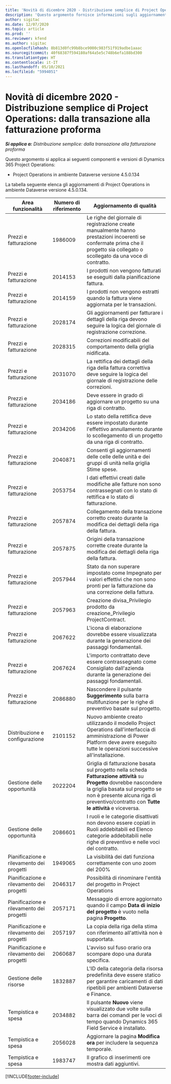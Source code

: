 ```yaml
---
title: 'Novità di dicembre 2020 - Distribuzione semplice di Project Operations: dalla transazione alla fatturazione proforma'
description: 'Questo argomento fornisce informazioni sugli aggiornamenti di qualità disponibili nella versione di dicembre 2020 di Distribuzione semplice di Project Operations: dalla transazione alla fatturazione proforma.'
author: sigitac
ms.date: 12/07/2020
ms.topic: article
ms.prod: ''
ms.reviewer: kfend
ms.author: sigitac
ms.openlocfilehash: 8b813d0fc99b8bce9000c983f51f919adbe1aaac
ms.sourcegitcommit: 40f68387f594180af64a5e5c748b6efa188bd300
ms.translationtype: HT
ms.contentlocale: it-IT
ms.lasthandoff: 05/10/2021
ms.locfileid: "5994051"
---
```

# <a name="whats-new-december-2020---project-operations-lite-deployment---deal-to-proforma-invoicing"></a>Novità di dicembre 2020 - Distribuzione semplice di Project Operations: dalla transazione alla fatturazione proforma

_**Si applica a:** Distribuzione semplice: dalla transazione alla fatturazione proforma_

Questo argomento si applica ai seguenti componenti e versioni di Dynamics 365 Project Operations:

  - Project Operations in ambiente Dataverse versione 4.5.0.134 

La tabella seguente elenca gli aggiornamenti di Project Operations in ambiente Dataverse versione 4.5.0.134.

| **Area funzionalità** | **Numero di riferimento** | **Aggiornamento di qualità** |
| --- | --- | --- |
| Prezzi e fatturazione | 1986009 | Le righe del giornale di registrazione create manualmente hanno prestazioni incoerenti se confermate prima che il progetto sia collegato o scollegato da una voce di contratto. |
| Prezzi e fatturazione | 2014153 | I prodotti non vengono fatturati se eseguiti dalla pianificazione fattura. |
| Prezzi e fatturazione | 2014159 | I prodotti non vengono estratti quando la fattura viene aggiornata per le transazioni. |
| Prezzi e fatturazione | 2028174 | Gli aggiornamenti per fatturare i dettagli della riga devono seguire la logica del giornale di registrazione correzione. |
| Prezzi e fatturazione | 2028315 | Correzioni modificabili del comportamento della griglia nidificata. |
| Prezzi e fatturazione | 2031070 | La rettifica dei dettagli della riga della fattura correttiva deve seguire la logica del giornale di registrazione delle correzioni. |
| Prezzi e fatturazione | 2034186 | Deve essere in grado di aggiornare un progetto su una riga di contratto. |
| Prezzi e fatturazione | 2034206 | Lo stato della rettifica deve essere impostato durante l'effettivo annullamento durante lo scollegamento di un progetto da una riga di contratto. |
| Prezzi e fatturazione | 2040871 | Consenti gli aggiornamenti delle celle delle unità e dei gruppi di unità nella griglia Stime spese. |
| Prezzi e fatturazione | 2053754 | I dati effettivi creati dalle modifiche alle fatture non sono contrassegnati con lo stato di rettifica e lo stato di fatturazione. |
| Prezzi e fatturazione | 2057874 | Collegamento della transazione corretto creato durante la modifica dei dettagli della riga della fattura. |
| Prezzi e fatturazione | 2057875 | Origini della transazione corrette create durante la modifica dei dettagli della riga della fattura. |
| Prezzi e fatturazione | 2057944 | Stato da non superare impostato come Impegnato per i valori effettivi che non sono pronti per la fatturazione da una correzione della fattura. |
| Prezzi e fatturazione | 2057963 | Creazione divisa\_Privilegio prodotto da creazione\_Privilegio ProjectContract. |
| Prezzi e fatturazione | 2067622 | L'icona di elaborazione dovrebbe essere visualizzata durante la generazione dei passaggi fondamentali. |
| Prezzi e fatturazione | 2067624 | L'importo contrattato deve essere contrassegnato come Consigliato dall'azienda durante la generazione dei passaggi fondamentali. |
| Prezzi e fatturazione | 2086880 | Nascondere il pulsante **Suggerimento** sulla barra multifunzione per le righe di preventivo basate sul progetto. |
| Distribuzione e configurazione | 2101152 | Nuovo ambiente creato utilizzando il modello Project Operations dall'interfaccia di amministrazione di Power Platform deve avere eseguito tutte le operazioni successive all'installazione. |
|   Gestione delle opportunità | 2022204 | Griglia di fatturazione basata sul progetto nella scheda **Fatturazione attività** su **Progetto** dovrebbe nascondere la griglia basata sul progetto se non è presente alcuna riga di preventivo/contratto con **Tutte le attività** e viceversa. |
|   Gestione delle opportunità | 2086601 | I ruoli e le categorie disattivati non devono essere copiati in Ruoli addebitabili ed Elenco categorie addebitabili nelle righe di preventivo e nelle voci del contratto. |
| Pianificazione e rilevamento dei progetti | 1949065 | La visibilità dei dati funziona correttamente con uno zoom del 200% |
| Pianificazione e rilevamento dei progetti | 2046317 | Possibilità di rinominare l'entità del progetto in Project Operations |
| Pianificazione e rilevamento dei progetti | 2057171 | Messaggio di errore aggiornato quando il campo **Data di inizio del progetto** è vuoto nella pagina **Progetto**. |
| Pianificazione e rilevamento dei progetti | 2057197 | La copia della riga della stima con riferimento all'attività non è supportata. |
| Pianificazione e rilevamento dei progetti | 2060687 | L'avviso sul fuso orario ora scompare dopo una durata specifica. |
| Gestione delle risorse | 1832887 | L'ID della categoria della risorsa predefinita deve essere statico per garantire caricamenti di dati ripetibili per ambienti Dataverse e Finance. |
| Tempistica e spesa | 2034882 | Il pulsante **Nuovo** viene visualizzato due volte sulla barra dei comandi per le voci di tempo quando Dynamics 365 Field Service è installato. |
| Tempistica e spesa | 2056028 | Aggiornare la pagina **Modifica ora** per includere la sequenza temporale. |
| Tempistica e spesa | 1983747 | Il grafico di inserimenti ore mostra dati aggiuntivi. |


[!INCLUDE[footer-include](../../includes/footer-banner.md)]